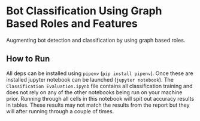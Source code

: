 # Bot Classification Using Graph Based Roles and Features
Augmenting bot detection and classification by using graph based roles.

## How to Run
All deps can be installed using `pipenv` (`pip install pipenv`). Once these are installed jupyter notebook can be launched (`jupyter notebook`). The `Classification Evaluation.ipynb` file contains all classification training and does not rely on any of the other notebooks being run on your machine prior. Running through all cells in this notebook will spit out accuracy results in tables. These results may not match the results from the report but they will after running through a couple of times.
